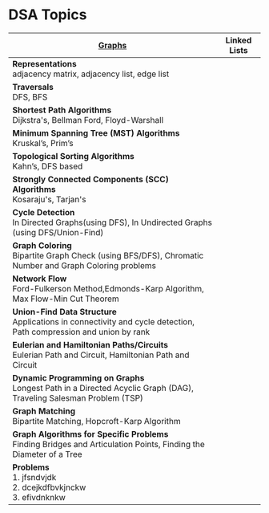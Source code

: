 # DSA Topics

| [Graphs](graphs.md)                                                                                                                   | Linked Lists |
|--------------------------------------------------------------------------------------------------------------------|--------------|
| **Representations**   <br/>adjacency matrix,   adjacency list,  edge list                                          |              |
| **Traversals**  <br/>DFS, BFS                                                                                      |              |
| **Shortest Path Algorithms**  <br/>Dijkstra's, Bellman Ford, Floyd-Warshall                                        |              |
| **Minimum Spanning Tree (MST) Algorithms**  <br/> Kruskal’s, Prim’s                                                |              |
| **Topological Sorting Algorithms** <br/>Kahn’s, DFS based                                                          |              |
| **Strongly Connected Components (SCC) Algorithms** <br/>Kosaraju's, Tarjan's                                       |              |
| **Cycle Detection** <br/>In Directed Graphs(using DFS), In Undirected Graphs (using DFS/Union-Find)                |              |
| **Graph Coloring** <br/>Bipartite Graph Check (using BFS/DFS),   Chromatic Number and Graph Coloring problems      |              |
| **Network Flow** <br/>Ford-Fulkerson Method,Edmonds-Karp Algorithm, Max Flow-Min Cut Theorem                       |              |
| **Union-Find Data Structure** <br/>Applications in connectivity and cycle detection,  Path compression and union by rank |              |
| **Eulerian and Hamiltonian Paths/Circuits** <br/>Eulerian Path and Circuit, Hamiltonian Path and Circuit           |              |
| **Dynamic Programming on Graphs** <br/>Longest Path in a Directed Acyclic Graph (DAG), Traveling Salesman Problem (TSP) |              |
| **Graph Matching** <br/>Bipartite Matching, Hopcroft-Karp Algorithm                                                |              |
| **Graph Algorithms for Specific Problems** <br/>Finding Bridges and Articulation Points, Finding the Diameter of a Tree |              |
| **Problems** <br/>1. jfsndvjdk<br/>2. dcejkdfbvkjnckw<br/>3. efivdnknkw                                            |              |



